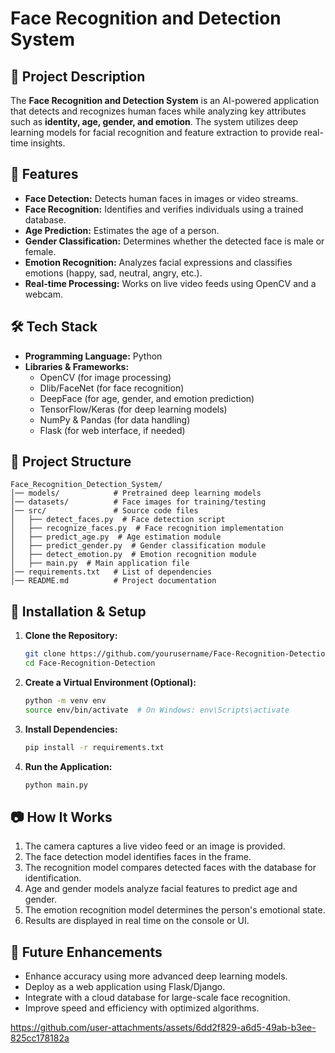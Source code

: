 # Face Recognition and Detection System

## 📌 Project Description
The **Face Recognition and Detection System** is an AI-powered application that detects and recognizes human faces while analyzing key attributes such as **identity, age, gender, and emotion**. The system utilizes deep learning models for facial recognition and feature extraction to provide real-time insights.

## 🚀 Features
- **Face Detection:** Detects human faces in images or video streams.
- **Face Recognition:** Identifies and verifies individuals using a trained database.
- **Age Prediction:** Estimates the age of a person.
- **Gender Classification:** Determines whether the detected face is male or female.
- **Emotion Recognition:** Analyzes facial expressions and classifies emotions (happy, sad, neutral, angry, etc.).
- **Real-time Processing:** Works on live video feeds using OpenCV and a webcam.

## 🛠️ Tech Stack
- **Programming Language:** Python
- **Libraries & Frameworks:**
  - OpenCV (for image processing)
  - Dlib/FaceNet (for face recognition)
  - DeepFace (for age, gender, and emotion prediction)
  - TensorFlow/Keras (for deep learning models)
  - NumPy & Pandas (for data handling)
  - Flask (for web interface, if needed)

## 📂 Project Structure
```
Face_Recognition_Detection_System/
│── models/            # Pretrained deep learning models
│── datasets/          # Face images for training/testing
│── src/               # Source code files
│   ├── detect_faces.py  # Face detection script
│   ├── recognize_faces.py  # Face recognition implementation
│   ├── predict_age.py  # Age estimation module
│   ├── predict_gender.py  # Gender classification module
│   ├── detect_emotion.py  # Emotion recognition module
│   ├── main.py  # Main application file
│── requirements.txt   # List of dependencies
│── README.md          # Project documentation
```

## 🔧 Installation & Setup
1. **Clone the Repository:**
   ```sh
   git clone https://github.com/yourusername/Face-Recognition-Detection.git
   cd Face-Recognition-Detection
   ```

2. **Create a Virtual Environment (Optional):**
   ```sh
   python -m venv env
   source env/bin/activate  # On Windows: env\Scripts\activate
   ```

3. **Install Dependencies:**
   ```sh
   pip install -r requirements.txt
   ```

4. **Run the Application:**
   ```sh
   python main.py
   ```

## 📷 How It Works
1. The camera captures a live video feed or an image is provided.
2. The face detection model identifies faces in the frame.
3. The recognition model compares detected faces with the database for identification.
4. Age and gender models analyze facial features to predict age and gender.
5. The emotion recognition model determines the person's emotional state.
6. Results are displayed in real time on the console or UI.

## 📝 Future Enhancements
- Enhance accuracy using more advanced deep learning models.
- Deploy as a web application using Flask/Django.
- Integrate with a cloud database for large-scale face recognition.
- Improve speed and efficiency with optimized algorithms.



https://github.com/user-attachments/assets/6dd2f829-a6d5-49ab-b3ee-825cc178182a




